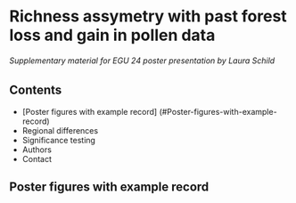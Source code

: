 # Richness assymetry with past forest loss and gain in pollen data

###### Supplementary material for EGU 24 poster presentation by Laura Schild

## Contents

- [Poster figures with example record] (#Poster-figures-with-example-record)
- Regional differences
- Significance testing
- Authors
- Contact

## Poster figures with example record

